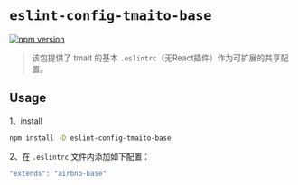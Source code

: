
# `eslint-config-tmaito-base`

[![npm version](https://badge.fury.io/js/eslint-config-tmaito-base.svg)](https://badge.fury.io/js/eslint-config-tmaito-base)

> 该包提供了 tmait 的基本 `.eslintrc`（无React插件）作为可扩展的共享配置。

## Usage

1、install

```sh
npm install -D eslint-config-tmaito-base
```

2、在 `.eslintrc` 文件内添加如下配置：

```js
"extends": "airbnb-base"
```
